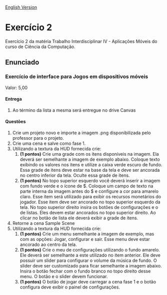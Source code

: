 [English Version](README.EN.md)

# Exercício 2

Exercício 2 da matéria Trabalho Interdisciplinar IV - Aplicações Móveis do curso de Ciência da Computação.

## Enunciado

### Exercício de interface para Jogos em dispositivos móveis

Valor: 5,00

#### Entrega
1. Ao término da lista a mesma será entregue no drive Canvas

#### Questões
1. Crie um projeto novo e importe a imagem .png disponibilizada pelo professor para o projeto.
2. Crie uma cena e salve como fase 1.
3. Utilizando a textura da HUD fornecida crie:
   1. **(1 pontos)** Crie uma grade com os itens disponíveis na imagem. Ela deverá ser semelhante a imagem de exemplo abaixo. Coloque texto exibindo os valores nos itens e utilize a caixa verde escuro de fundo. Essa grade de itens deve estar na base da tela e deve ser ancorada no centro inferior da tela. Oculte essa grade de itens.
   2. **(1 pontos)** No topo superior esquerdo você deverá inserir a imagem com fundo verde e o ícone de \$. Coloque um campo de texto na parte interna da imagem antes do \$ e configure a cor para amarelo claro. Esse item será utilizado para exibir os recursos monetários do jogador. Esse item deve ser ancorado no topo superior esquerdo da tela. No topo superior direito insira os botões de configurações e o de listas. Eles devem estar ancorados no topo superior direito. Ao clicar no botão de lista ele deverá exibir a grade de itens.
4. Retorne a cena Sample Scene
5. Utilizando a textura da HUD fornecida crie: 
   1. **(1 pontos)** Crie um menu semelhante a imagem de exemplo, mas com as opções: Jogar, configurar e sair. Esse menu deve estar ancorado ao centro da tela.
   2. **(1 pontos)** Crie o meu de configurações utilizando o fundo amarelo. Ele deverá ser semelhante a este utilizado no item anterior. Ele deve possuir um slider para configurar o volume da música de fundo. O slider deve ser customizado para ficar semelhante a imagem abaixo. Insira o botão fechar com o fundo branco no topo direito desse menu. O botão e o slider devem funcionar.
   3. **(1 pontos)** O botão de jogar deve carregar a cena fase 1 e o botão configura deve exibir o painel de configurações.
